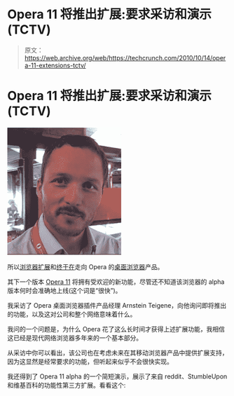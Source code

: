 # Opera 11 将推出扩展:要求采访和演示(TCTV)

> 原文：<https://web.archive.org/web/https://techcrunch.com/2010/10/14/opera-11-extensions-tctv/>

# Opera 11 将推出扩展:要求采访和演示(TCTV)

![](img/ef68d3489fdc9ab26cdfb348f3596ec9.png)

所以[浏览器扩展](https://web.archive.org/web/20221007190715/http://my.opera.com/chooseopera/blog/2010/10/14/opera-11-will-have-extensions)和[终于在](https://web.archive.org/web/20221007190715/https://beta.techcrunch.com/2010/10/14/coming-soon-opera-mobile-for-android-desktop-browser-extensions/)走向 Opera 的[桌面浏览器](https://web.archive.org/web/20221007190715/http://www.crunchbase.com/product/opera)产品。

其下一个版本 [Opera 11](https://web.archive.org/web/20221007190715/http://www.opera.com/browser/next/) 将拥有受欢迎的新功能，尽管还不知道该浏览器的 alpha 版本何时会准确地上线(这个词是“很快”)。

我采访了 Opera 桌面浏览器插件产品经理 Arnstein Teigene，向他询问即将推出的功能，以及这对公司和整个网络意味着什么。

我问的一个问题是，为什么 Opera 花了这么长时间才获得上述扩展功能，我相信这已经是现代网络浏览器多年来的一个基本部分。

从采访中你可以看出，该公司也在考虑未来在其移动浏览器产品中提供扩展支持，因为这显然是经常要求的功能，但听起来似乎不会很快实现。

我还得到了 Opera 11 alpha 的一个简短演示，展示了来自 reddit、StumbleUpon 和维基百科的功能性第三方扩展。看看这个: